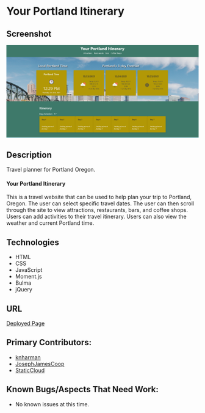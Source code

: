 # Your Portland Itinerary 

## Screenshot
![Screenshot](assets/images/Readme-prev.png)

## Description
Travel planner for Portland Oregon.
#### Your Portland Itinerary
This is a travel website that can be used to help plan your trip to Portland, Oregon. The user can select specific travel dates. The user can then scroll through the site to view attractions, restaurants, bars, and coffee shops. Users can add activities to their travel itinerary. Users can also view the weather and current Portland time. 

## Technologies 
- HTML
- CSS
- JavaScript
- Moment.js
- Bulma
- jQuery

## URL

[Deployed Page](https://josephjamescoop.github.io/your-portland-itinerary/)

## Primary Contributors:
- [knharman](https://github.com/knharman)
- [JosephJamesCoop](https://github.com/JosephJamesCoop)
- [StaticCloud](https://github.com/StaticCloud)

## Known Bugs/Aspects That Need Work:
- No known issues at this time.
 
